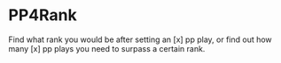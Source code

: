 # PP4Rank
Find what rank you would be after setting an [x] pp play, or find out how many [x] pp plays you need to surpass a certain rank.
